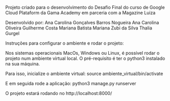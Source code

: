Projeto criado para o desenvolvimento do Desafio Final do curso de Google Cloud Plataform da Gama Academy em parceria com a Magazine Luiza 

Desenvolvido por:
Ana Carolina Gonçalves Barros Nogueira
Ana Carolina Oliveira Guilherme Costa
Mariana Batista
Mariana Zubi da Silva
Thalia Gurgel

Instruções para configurar o ambiente e rodar o projeto:

Nos sistemas operacionais MacOs, Windows ou Linux, é possível rodar o projeto num ambiente virtual local. O pré-requisito é ter o python3 instalado na sua máquina.

Para isso, inicialize o ambiente virtual:
source ambiente_virtual/bin/activate

E em seguida rode a aplicação:
python3 manage.py runserver

O projeto estará rodando no http://localhost:8000/
